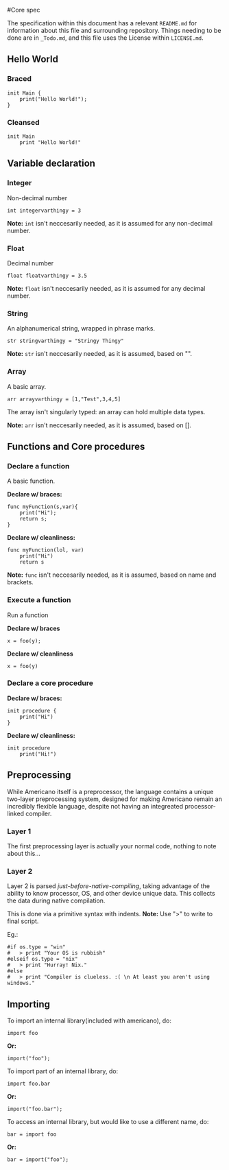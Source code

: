 #Core spec

The specification within this document has a relevant `README.md` for information about this file and surrounding repository. Things needing to be done are in `_Todo.md`, and this file uses the License within `LICENSE.md`.

## Hello World

### Braced
	init Main {
		print("Hello World!");
	}
### Cleansed
	init Main
		print "Hello World!"

## Variable declaration
### Integer
Non-decimal number

	int integervarthingy = 3

**Note:** `int` isn't neccesarily needed, as it is assumed for any non-decimal number.
	
### Float
Decimal number

	float floatvarthingy = 3.5
	
**Note:** `float` isn't neccesarily needed, as it is assumed for any decimal number.

### String
An alphanumerical string, wrapped in phrase marks.

	str stringvarthingy = "Stringy Thingy" 
    
**Note:** `str` isn't neccesarily needed, as it is assumed, based on "".
	
### Array
A basic array.

	arr arrayvarthingy = [1,"Test",3,4,5]
	
The array isn't singularly typed: an array can hold multiple data types.

**Note:** `arr` isn't neccesarily needed, as it is assumed, based on [].

## Functions and Core procedures

### Declare a function
A basic function.

**Declare w/ braces:**

    func myFunction(s,var){
    	print("Hi");
    	return s;
    }


**Declare w/ cleanliness:**

    func myFunction(lol, var)
    	print("Hi")
    	return s

**Note:** `func` isn't neccesarily needed, as it is assumed, based on name and brackets.

### Execute a function
Run a function

**Declare w/ braces**

    x = foo(y);

**Declare w/ cleanliness**

    x = foo(y)

### Declare a core procedure

**Declare w/ braces:**

    init procedure {
        print("Hi")
    }

**Declare w/ cleanliness:**

    init procedure
        print("Hi!")

## Preprocessing

While Americano itself is a preprocessor, the language contains a unique two-layer preprocessing system, designed for making Americano remain an incredibly flexible language, despite not having an integreated processor-linked compiler.

### Layer 1

The first preprocessing layer is actually your normal code, nothing to note about this...

### Layer 2

Layer 2 is parsed _just-before-native-compiling_, taking advantage of the ability to know processor, OS, and other device unique data. This collects the data during native compilation.

This is done via a primitive syntax with indents.
**Note:** Use ">" to write to final script.

Eg.:

	#if os.type = "win"
    #	> print "Your OS is rubbish"
    #elseif os.type = "nix"
    #	> print "Hurray! Nix."
    #else
    #	> print "Compiler is clueless. :( \n At least you aren't using windows."

## Importing

To import an internal library(included with americano), do:

    import foo

**Or:**

    import("foo");
    
To import part of an internal library, do:

    import foo.bar

**Or:**

    import("foo.bar");

To access an internal library, but would like to use a different name, do:

    bar = import foo

**Or:**

    bar = import("foo");